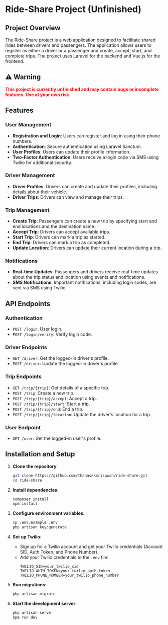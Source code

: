 # Ride-Share Project (Unfinished)

## Project Overview

The Ride-Share project is a web application designed to facilitate shared rides between drivers and passengers. The application allows users to register as either a driver or a passenger and create, accept, start, and complete trips. The project uses Laravel for the backend and Vue.js for the frontend.

## ⚠️ Warning

**<span style="color:red;">This project is currently unfinished and may contain bugs or incomplete features. Use at your own risk.</span>**

## Features

### User Management

- **Registration and Login**: Users can register and log in using their phone numbers.
- **Authentication**: Secure authentication using Laravel Sanctum.
- **User Profiles**: Users can update their profile information.
- **Two-Factor Authentication**: Users receive a login code via SMS using Twilio for additional security.

### Driver Management

- **Driver Profiles**: Drivers can create and update their profiles, including details about their vehicle.
- **Driver Trips**: Drivers can view and manage their trips.

### Trip Management

- **Create Trip**: Passengers can create a new trip by specifying start and end locations and the destination name.
- **Accept Trip**: Drivers can accept available trips.
- **Start Trip**: Drivers can mark a trip as started.
- **End Trip**: Drivers can mark a trip as completed.
- **Update Location**: Drivers can update their current location during a trip.

### Notifications

- **Real-time Updates**: Passengers and drivers receive real-time updates about the trip status and location using events and notifications.
- **SMS Notifications**: Important notifications, including login codes, are sent via SMS using Twilio.

## API Endpoints

### Authentication

- `POST /login`: User login.
- `POST /login/verify`: Verify login code.

### Driver Endpoints

- `GET /driver`: Get the logged-in driver's profile.
- `POST /driver`: Update the logged-in driver's profile.

### Trip Endpoints

- `GET /trip/{trip}`: Get details of a specific trip.
- `POST /trip`: Create a new trip.
- `POST /trip/{trip}/accept`: Accept a trip.
- `POST /trip/{trip}/start`: Start a trip.
- `POST /trip/{trip}/end`: End a trip.
- `POST /trip/{trip}/location`: Update the driver's location for a trip.

### User Endpoint

- `GET /user`: Get the logged-in user's profile.

## Installation and Setup

1. **Clone the repository**:
    ```bash
    git clone https://github.com/thanasaksrisuwan/ride-share.git
    cd ride-share
    ```

2. **Install dependencies**:
    ```bash
    composer install
    npm install
    ```

3. **Configure environment variables**:
    ```bash
    cp .env.example .env
    php artisan key:generate
    ```

4. **Set up Twilio**:
    - Sign up for a Twilio account and get your Twilio credentials (Account SID, Auth Token, and Phone Number).
    - Add your Twilio credentials to the `.env` file:
        ```
        TWILIO_SID=your_twilio_sid
        TWILIO_AUTH_TOKEN=your_twilio_auth_token
        TWILIO_PHONE_NUMBER=your_twilio_phone_number
        ```

5. **Run migrations**:
    ```bash
    php artisan migrate
    ```

6. **Start the development server**:
    ```bash
    php artisan serve
    npm run dev
    ```
